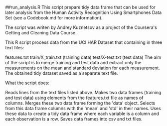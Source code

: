 ##run_analysis.R
This script prepare tidy data frame that can be used for later analysis from the Human Activity Recognition Using Smartphones Data Set (see a Codebook.md for more information).

The script was writen by Andrey Kuznetsov as a project of the Coursera's Getting and Cleaning Data Course.

This R script process data from the UCI HAR Dataset that containing in three text files:

features.txt
train/X_train.txt (training data)
test/X-test.txt (test data)
The aim of the script is to merge training and test data and extract only the measurements on the mean and standard deviation for each measurement. The obtained tidy dataset saved as a separate text file.

What the script does:

Reads lines from the text files listed above.
Makes two data frames (training and test data) using elements from the features.txt file as names of columns.
Merges these two data frame forming the 'data' object.
Selects from this data frame columns with the 'mean' and 'std' in their names.
Uses these data to create a tidy data frame where each variable is a column and each observation is a row.
Saves data frames into csv and txt files.
